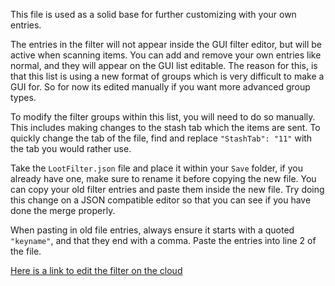 This file is used as a solid base for further customizing with your own entries.

The entries in the filter will not appear inside the GUI filter editor, but will be active when scanning items. You can add and remove your own entries like normal, and they will appear on the GUI list editable. The reason for this, is that this list is using a new format of groups which is very difficult to make a GUI for. So for now its edited manually if you want more advanced group types.

To modify the filter groups within this list, you will need to do so manually. This includes making changes to the stash tab which the items are sent. To quickly change the tab of the file, find and replace `"StashTab": "11"` with the tab you would rather use.

Take the `LootFilter.json` file and place it within your `Save` folder, if you already have one, make sure to rename it before copying the new file. You can copy your old filter entries and paste them inside the new file. Try doing this change on a JSON compatible editor so that you can see if you have done the merge properly.

When pasting in old file entries, always ensure it starts with a quoted `"keyname"`, and that they end with a comma. Paste the entries into line 2 of the file.

[Here is a link to edit the filter on the cloud](https://jsoneditoronline.org/#left=cloud.08e6cc085eda44db9e19377f666ef126)